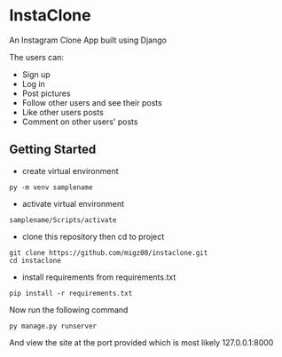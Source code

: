 # InstaClone

An Instagram Clone App built using Django

The users can:

*   Sign up
*   Log in
*   Post pictures
*   Follow other users and see their posts
*   Like other users posts
*   Comment on other users' posts

## Getting Started

* create virtual environment

```
py -m venv samplename
```

* activate virtual environment

```
samplename/Scripts/activate
```

*   clone this repository then cd to project

```
git clone https://github.com/migz00/instaclone.git
cd instaclone
```

*   install requirements from requirements.txt 

```
pip install -r requirements.txt
```

Now run the following command

```
py manage.py runserver
```
And view the site at the port provided which is most likely 127.0.0.1:8000
